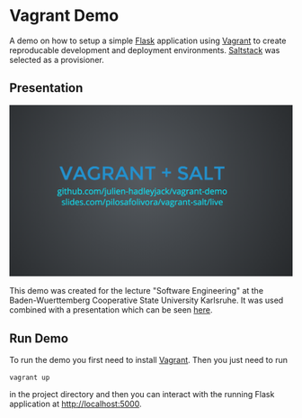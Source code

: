 # Vagrant Demo

A demo on how to setup a simple [Flask](http://flask.pocoo.org/) application using [Vagrant](https://www.vagrantup.com/) to create reproducable development and deployment environments. [Saltstack](http://saltstack.com/) was selected as a provisioner.

## Presentation

![Presentation](screenshot_presentation.png)

This demo was created for the lecture "Software Engineering" at the Baden-Wuerttemberg Cooperative State University Karlsruhe. It was used combined with a presentation which can be seen [here](http://julien-hadleyjack.github.io/vagrant-demo/).

## Run Demo

To run the demo you first need to install [Vagrant](https://www.vagrantup.com/). Then you just need to run

```
vagrant up
```

in the project directory and then you can interact with the running Flask application at <http://localhost:5000>.